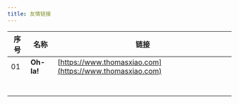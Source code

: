 ```yaml
---
title: 友情链接 
---
```


| 序号 | 名称       | 链接                                                     |
| ---- | ---------- | -------------------------------------------------------- |
| 01   | **Oh-la!** | [https://www.thomasxiao.com](https://www.thomasxiao.com) |
|      |            |                                                          |
|      |            |                                                          |
|      |            |                                                          |
|      |            |                                                          |
|      |            |                                                          |
|      |            |                                                          |
|      |            |                                                          |

